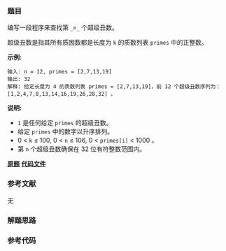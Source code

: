 ### 题目
编写一段程序来查找第 `_n_` 个超级丑数。

超级丑数是指其所有质因数都是长度为 `k` 的质数列表 `primes` 中的正整数。

**示例:**

    
    
    输入: n = 12, primes = [2,7,13,19]
    输出: 32 
    解释: 给定长度为 4 的质数列表 primes = [2,7,13,19]，前 12 个超级丑数序列为：[1,2,4,7,8,13,14,16,19,26,28,32] 。

**说明:**

  * `1` 是任何给定 `primes` 的超级丑数。
  *  给定 `primes` 中的数字以升序排列。
  * 0 < `k` ≤ 100, 0 < `n` ≤ 106, 0 < `primes[i]` < 1000 。
  * 第 `n` 个超级丑数确保在 32 位有符整数范围内。

 **[原题](https://leetcode-cn.com/problems/super-ugly-number/)**    **[代码文件]()**


### 参考文献
无

### 解题思路




### 参考代码

```go


```




